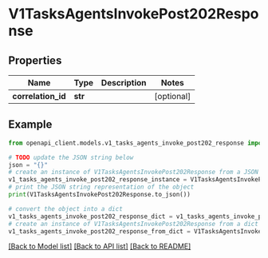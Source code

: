 # V1TasksAgentsInvokePost202Response


## Properties

Name | Type | Description | Notes
------------ | ------------- | ------------- | -------------
**correlation_id** | **str** |  | [optional] 

## Example

```python
from openapi_client.models.v1_tasks_agents_invoke_post202_response import V1TasksAgentsInvokePost202Response

# TODO update the JSON string below
json = "{}"
# create an instance of V1TasksAgentsInvokePost202Response from a JSON string
v1_tasks_agents_invoke_post202_response_instance = V1TasksAgentsInvokePost202Response.from_json(json)
# print the JSON string representation of the object
print(V1TasksAgentsInvokePost202Response.to_json())

# convert the object into a dict
v1_tasks_agents_invoke_post202_response_dict = v1_tasks_agents_invoke_post202_response_instance.to_dict()
# create an instance of V1TasksAgentsInvokePost202Response from a dict
v1_tasks_agents_invoke_post202_response_from_dict = V1TasksAgentsInvokePost202Response.from_dict(v1_tasks_agents_invoke_post202_response_dict)
```
[[Back to Model list]](../README.md#documentation-for-models) [[Back to API list]](../README.md#documentation-for-api-endpoints) [[Back to README]](../README.md)



